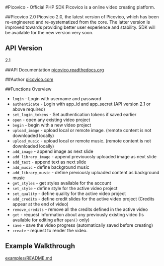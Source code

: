 #Picovico - Official PHP SDK
Picovico is a online video creating platform.

##Picovico 2.0
Picovico 2.0, the latest version of Picovico, which has been re-engineered and re-systematized from the core. The latter version is improved towards providing better user experience and stability. SDK will be available for the new version very soon.

## API Version
2.1

##API Documentation
[picovico.readthedocs.org](http://picovico.readthedocs.org)

##Author
[picovico.com](http://picovico.com/)

##Functions Overview
* `login` - Login with username and password
* `authenticate` - Login with app_id and app_secret (API version 2.1 or above required)
* `set_login_tokens` - Set authentication tokens if saved earlier
* `open` - open any existing video project
* `begin` - begin with a new video project
* `upload_image` - upload local or remote image. (remote content is not downloaded locally)
* `upload_music` - upload local or remote music. (remote content is not downloaded locally)
* `add_image` - append image as next slide
* `add_library_image` - append previouosly uploaded image as next slide
* `add_text` - append text as next slide
* `add_music` - define background music
* `add_library_music` - define previously uploaded content as background music
* `get_styles` - get styles available for the account
* `set_style` - define style for the active video project
* `set_quality` - define quality for the active video project
* `add_credits` - define credit slides for the active video project (Credits appear at the end of video)
* `remove_credits` - remove all the credits defined in the active video
* `get` - request information about any previously existing video (Is available for editing after `open()` only)
* `save` - save the video progress (automatically saved before creating)
* `create` - request to render the video.

## Example Walkthrough
[examples/README.md](examples/README.md)
